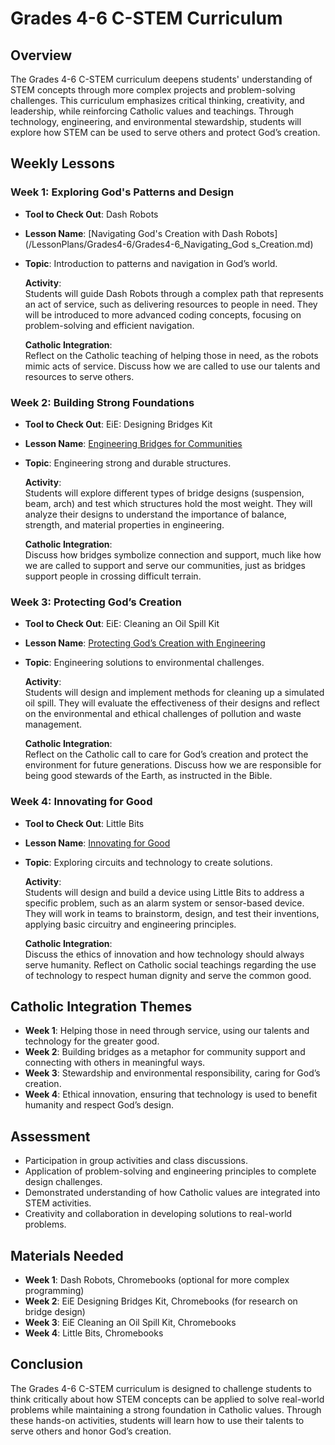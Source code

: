 # Grades 4-6 C-STEM Curriculum

## Overview
The Grades 4-6 C-STEM curriculum deepens students' understanding of STEM concepts through more complex projects and problem-solving challenges. This curriculum emphasizes critical thinking, creativity, and leadership, while reinforcing Catholic values and teachings. Through technology, engineering, and environmental stewardship, students will explore how STEM can be used to serve others and protect God’s creation.

## Weekly Lessons

### Week 1: Exploring God's Patterns and Design
- **Tool to Check Out**: Dash Robots
- **Lesson Name**: [Navigating God's Creation with Dash Robots](/LessonPlans/Grades4-6/Grades4-6_Navigating_God s_Creation.md)
- **Topic**: Introduction to patterns and navigation in God’s world.

  **Activity**:  
  Students will guide Dash Robots through a complex path that represents an act of service, such as delivering resources to people in need. They will be introduced to more advanced coding concepts, focusing on problem-solving and efficient navigation.
  
  **Catholic Integration**:  
  Reflect on the Catholic teaching of helping those in need, as the robots mimic acts of service. Discuss how we are called to use our talents and resources to serve others.

### Week 2: Building Strong Foundations
- **Tool to Check Out**: EiE: Designing Bridges Kit
- **Lesson Name**: [Engineering Bridges for Communities](/LessonPlans/Grades4-6/Grades4-6_Engineering_Bridges_for_Communities.md)
- **Topic**: Engineering strong and durable structures.

  **Activity**:  
  Students will explore different types of bridge designs (suspension, beam, arch) and test which structures hold the most weight. They will analyze their designs to understand the importance of balance, strength, and material properties in engineering.
  
  **Catholic Integration**:  
  Discuss how bridges symbolize connection and support, much like how we are called to support and serve our communities, just as bridges support people in crossing difficult terrain.

### Week 3: Protecting God’s Creation
- **Tool to Check Out**: EiE: Cleaning an Oil Spill Kit
- **Lesson Name**: [Protecting God’s Creation with Engineering](/LessonPlans/Grades4-6/Grades4-6_Protecting_Gods_Creation.md)
- **Topic**: Engineering solutions to environmental challenges.

  **Activity**:  
  Students will design and implement methods for cleaning up a simulated oil spill. They will evaluate the effectiveness of their designs and reflect on the environmental and ethical challenges of pollution and waste management.
  
  **Catholic Integration**:  
  Reflect on the Catholic call to care for God’s creation and protect the environment for future generations. Discuss how we are responsible for being good stewards of the Earth, as instructed in the Bible.

### Week 4: Innovating for Good
- **Tool to Check Out**: Little Bits
- **Lesson Name**: [Innovating for Good](/LessonPlans/Grades4-6/Grades4-6_Innovating_for_Good.md)
- **Topic**: Exploring circuits and technology to create solutions.

  **Activity**:  
  Students will design and build a device using Little Bits to address a specific problem, such as an alarm system or sensor-based device. They will work in teams to brainstorm, design, and test their inventions, applying basic circuitry and engineering principles.
  
  **Catholic Integration**:  
  Discuss the ethics of innovation and how technology should always serve humanity. Reflect on Catholic social teachings regarding the use of technology to respect human dignity and serve the common good.

## Catholic Integration Themes
- **Week 1**: Helping those in need through service, using our talents and technology for the greater good.
- **Week 2**: Building bridges as a metaphor for community support and connecting with others in meaningful ways.
- **Week 3**: Stewardship and environmental responsibility, caring for God’s creation.
- **Week 4**: Ethical innovation, ensuring that technology is used to benefit humanity and respect God’s design.

## Assessment
- Participation in group activities and class discussions.
- Application of problem-solving and engineering principles to complete design challenges.
- Demonstrated understanding of how Catholic values are integrated into STEM activities.
- Creativity and collaboration in developing solutions to real-world problems.

## Materials Needed
- **Week 1**: Dash Robots, Chromebooks (optional for more complex programming)
- **Week 2**: EiE Designing Bridges Kit, Chromebooks (for research on bridge design)
- **Week 3**: EiE Cleaning an Oil Spill Kit, Chromebooks
- **Week 4**: Little Bits, Chromebooks

## Conclusion
The Grades 4-6 C-STEM curriculum is designed to challenge students to think critically about how STEM concepts can be applied to solve real-world problems while maintaining a strong foundation in Catholic values. Through these hands-on activities, students will learn how to use their talents to serve others and honor God’s creation.
